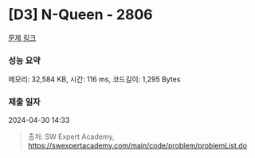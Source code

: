 # [D3] N-Queen - 2806 

[문제 링크](https://swexpertacademy.com/main/code/problem/problemDetail.do?contestProbId=AV7GKs06AU0DFAXB) 

### 성능 요약

메모리: 32,584 KB, 시간: 116 ms, 코드길이: 1,295 Bytes

### 제출 일자

2024-04-30 14:33



> 출처: SW Expert Academy, https://swexpertacademy.com/main/code/problem/problemList.do